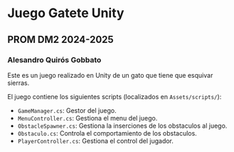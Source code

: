 # Juego Gatete Unity
## PROM DM2 2024-2025
### Alesandro Quirós Gobbato

Este es un juego realizado en Unity de un gato que tiene que esquivar sierras.

El juego contiene los siguientes scripts (localizados en `Assets/scripts/`):
- `GameManager.cs`: Gestor del juego.
- `MenuController.cs`: Gestiona el menu del juego.
- `ObstacleSpawner.cs`: Gestiona la inserciones de los obstaculos al juego.
- `Obstaculo.cs`: Controla el comportamiento de los obstaculos.
- `PlayerController.cs`: Gestiona el control del jugador.

